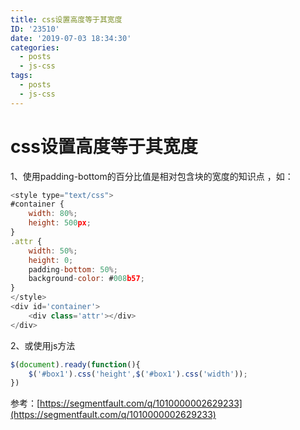```yaml
---
title: css设置高度等于其宽度
ID: '23510'
date: '2019-07-03 18:34:30'
categories:
  - posts
  - js-css
tags:
  - posts
  - js-css
---
```


# css设置高度等于其宽度

1、使用padding-bottom的百分比值是相对包含块的宽度的知识点 ，如：

``` js 
<style type="text/css">
#container {
    width: 80%;
    height: 500px;
}
.attr {
    width: 50%;
    height: 0;
    padding-bottom: 50%;
    background-color: #008b57;
}
</style>
<div id='container'>
    <div class='attr'></div>
</div>
```

2、或使用js方法

``` js 
$(document).ready(function(){
    $('#box1').css('height',$('#box1').css('width'));
})
```

参考：[https://segmentfault.com/q/1010000002629233](https://segmentfault.com/q/1010000002629233)
 
 
 
 
 
 
 
 
 
 
 
 
 
 
 
 
 
 
 
 
 
